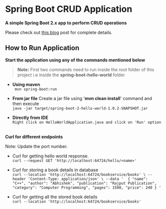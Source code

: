 # Spring Boot CRUD Application

**A simple Spring Boot 2.x app to perform CRUD operations**

Please check out <a href="https://av1shek.notion.site/av1shek/Deploying-an-Application-with-Kubernetes-1bc1f9a48ea749b89cbd8abbfb294793">this blog</a> post for complete details.

## How to Run Application

**Start the application using any of the commands mentioned below**

> **Note:** First two commands need to run inside the root folder of this project i.e inside the **spring-boot-hello-world** folder


- **Using maven** <br/>``` mvn spring-boot:run```


- **From jar file**
  Create a jar file using '**mvn clean install**' command and then execute
  <br/>```java -jar target/spring-boot-2-hello-world-1.0.2-SNAPSHOT.jar```


- **Directly from IDE**
  <br/>```Right click on HelloWorldApplication.java and click on 'Run' option```
  <br/><br/>



**Curl for different endpoints**

Note: Update the port number.
- Curl for getting hello world response.
  <br/>```curl --request GET 'http://localhost:64724/hello/<name>'```
  
- Curl for storing a book details in database
  <br/>```curl --location 'http://localhost:64724/bookservice/books' \
--header 'Content-Type: application/json' \
--data '  {
    "name": "C++",
    "author": "Abhishek",
    "publication": "Rajput Publication",
    "category": "Computer Programming",
    "pages": 1500,
    "price": 240
  }
'```

- Curl for getting all the stored book details
<br/>```curl --location 'http://localhost:64724/bookservice/books'```

